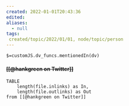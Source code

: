 ```yaml
---
created: 2022-01-01T20:43:36 
edited: 
aliases:
  - null
tags:
 created/topic/2022/01/01, node/topic/person
---
```

`$=customJS.dv_funcs.mentionedIn(dv)`

#### <s class="topic-title">[[@hankgreen on Twitter]]</s>


```dataview
TABLE 
	length(file.inlinks) as In, 
	length(file.outlinks) as Out
from [[@hankgreen on Twitter]]
```
